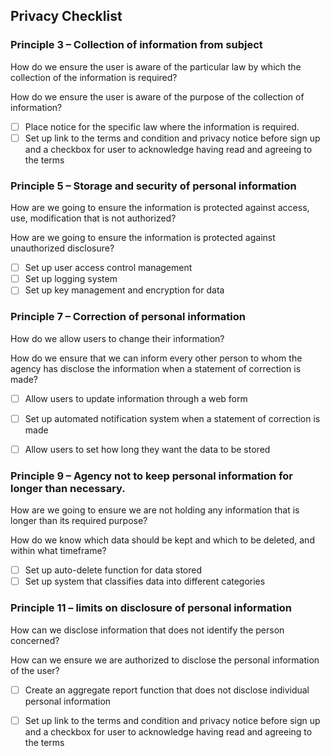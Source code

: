 ## Privacy Checklist

### Principle 3 – Collection of information from subject
How do we ensure the user is aware of the particular law by which the collection of the information is required?

How do we ensure the user is aware of the purpose of the collection of information?

- [ ] Place notice for the specific law where the information is required.
- [ ] Set up link to the terms and condition and privacy notice before sign up and a checkbox for user to acknowledge having read and agreeing to the terms

### Principle 5 – Storage and security of personal information
How are we going to ensure the information is protected against access, use, modification that is not authorized?

How are we going to ensure the information is protected against unauthorized disclosure? 

- [ ] Set up user access control management
- [ ] Set up logging system
- [ ] Set up key management and encryption for data

### Principle 7 – Correction of personal information
How do we allow users to change their information?

How do we ensure that we can inform every other person to whom the agency has disclose the information when a statement of correction is made?

- [ ] Allow users to update information through a web form
- [ ] Set up automated notification system when a statement of correction is made
- [ ] Allow users to set how long they want the data to be stored


### Principle 9 – Agency not to keep personal information for longer than necessary.
How are we going to ensure we are not holding any information that is longer than its required purpose?
 
How do we know which data should be kept and which to be deleted, and within what timeframe?

- [ ] Set up auto-delete function for data stored
- [ ] Set up system that classifies data into different categories

### Principle 11 – limits on disclosure of personal information
How can we disclose information that does not identify the person concerned?

How can we ensure we are authorized to disclose the personal information of the user?

- [ ] Create an aggregate report function that does not disclose individual personal information
- [ ] Set up link to the terms and condition and privacy notice before sign up and a checkbox for user to acknowledge having read and agreeing to the terms





